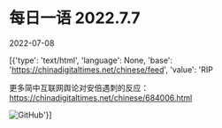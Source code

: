 # 每日一语 2022.7.7

2022-07-08

[{'type': 'text/html', 'language': None, 'base': 'https://chinadigitaltimes.net/chinese/feed', 'value': 'RIP

更多简中互联网舆论对安倍遇刺的反应：https://chinadigitaltimes.net/chinese/684006.html

![GitHub](https://chinadigitaltimes.net/chinese/files/2022/07/7.7.jpg)'}]